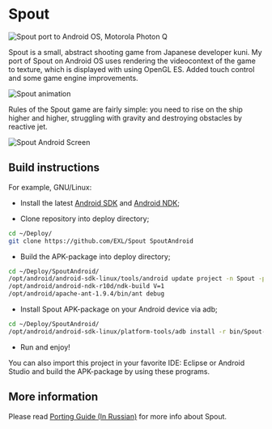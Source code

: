 Spout
=============

![Spout port to Android OS, Motorola Photon Q](https://raw.github.com/EXL/Spout/master/screens/photo_thumb.jpg)

Spout is a small, abstract shooting game from Japanese developer kuni. My port of Spout on Android OS uses rendering the videocontext of the game to texture, which is displayed with using OpenGL ES. Added touch control and some game engine improvements.

![Spout animation](https://raw.github.com/EXL/Spout/master/screens/animation_spout.gif)

Rules of the Spout game are fairly simple: you need to rise on the ship higher and higher, struggling with gravity and destroying obstacles by reactive jet.

![Spout Android Screen](https://raw.github.com/EXL/Spout/master/screens/spout_android.png)

## Build instructions

For example, GNU/Linux:

* Install the latest [Android SDK](https://developer.android.com/sdk/) and [Android NDK](https://developer.android.com/ndk/);

* Clone repository into deploy directory;

```sh
cd ~/Deploy/
git clone https://github.com/EXL/Spout SpoutAndroid
```

* Build the APK-package into deploy directory;

```sh
cd ~/Deploy/SpoutAndroid/
/opt/android/android-sdk-linux/tools/android update project -n Spout -p .
/opt/android/android-ndk-r10d/ndk-build V=1
/opt/android/apache-ant-1.9.4/bin/ant debug
```

* Install Spout APK-package on your Android device via adb;

```sh
cd ~/Deploy/SpoutAndroid/
/opt/android/android-sdk-linux/platform-tools/adb install -r bin/Spout-debug.apk
```

* Run and enjoy!

You can also import this project in your favorite IDE: Eclipse or Android Studio and build the APK-package by using these programs.

## More information

Please read [Porting Guide (In Russian)](http://exlmoto.ru/spout-droid/) for more info about Spout.
